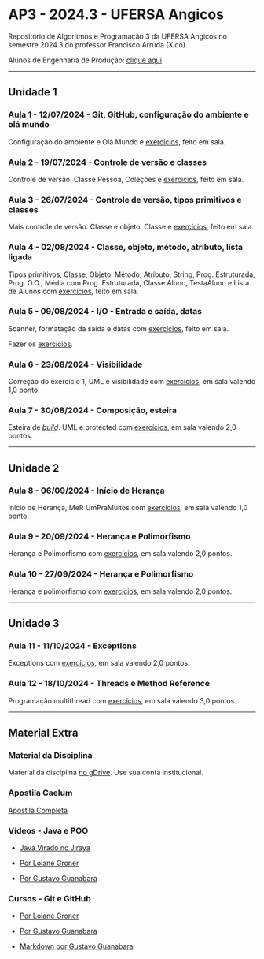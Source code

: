 # AP3 - 2024.3 - UFERSA Angicos

Repositório de Algoritmos e Programação 3 da UFERSA Angicos no semestre 2024.3 do professor Francisco Arruda (Xico).

Alunos de Engenharia de Produção: [clique aqui](https://github.com/ap3ufersa/ap3_2024.3_xicoArruda/eng_producao)

---

## Unidade 1

### Aula 1 - 12/07/2024 - Git, GitHub, configuração do ambiente e olá mundo

Configuração do ambiente e Olá Mundo e [exercícios](unidade1/aula1.md), feito em sala.

### Aula 2 - 19/07/2024 - Controle de versão e classes

Controle de versão. Classe Pessoa, Coleções e [exercícios](unidade1/aula2.md), feito em sala.

### Aula 3 - 26/07/2024 - Controle de versão, tipos primitivos e classes

Mais controle de versão. Classe e objeto. Classe e [exercícios](unidade1/aula3.md), feito em sala.

### Aula 4 - 02/08/2024 - Classe, objeto, método, atributo, lista ligada

Tipos primitivos, Classe, Objeto, Método, Atributo, String, Prog. Estruturada, Prog. O.O., Média com Prog. Estruturada, Classe Aluno, TestaAluno e Lista de Alunos com [exercícios](unidade1/aula4.md), feito em sala.

### Aula 5 - 09/08/2024 - I/O - Entrada e saída, datas

Scanner, formatação da saída e datas com [exercícios](unidade1/aula5.md), feito em sala.

Fazer os [exercícios](unidade1/exercicio1.md).

### Aula 6 - 23/08/2024 - Visibilidade

Correção do exercício 1, UML e visibilidade com [exercícios](unidade1/aula6.md), em sala valendo 1,0 ponto.

### Aula 7 - 30/08/2024 - Composição, esteira

Esteira de [_build_](https://www.youtube.com/channel/UCZgt6AzoyjslHTC9dz0UoTw/community?lb=UgkxDa-Oj1fz7KfOSyqAOG7bVwNBsiceGB_R). UML e protected com [exercícios](unidade1/aula6.md), em sala valendo 2,0 pontos.

---

## Unidade 2

### Aula 8 - 06/09/2024 - Início de Herança

Início de Herança, MeR UmPraMuitos com [exercícios](unidade2/aula8.md), em sala valendo 1,0 ponto.

### Aula 9 - 20/09/2024 - Herança e Polimorfismo

Herança e Polimorfismo com [exercícios](unidade2/aula9.md), em sala valendo 2,0 pontos.

### Aula 10 - 27/09/2024 - Herança e Polimorfismo

Herança e polimorfismo com [exercícios](unidade2/aula10.md), em sala valendo 2,0 pontos.

---

## Unidade 3

### Aula 11 - 11/10/2024 - Exceptions

Exceptions com [exercícios](unidade3/aula11.md), em sala valendo 2,0 pontos.

### Aula 12 - 18/10/2024 - Threads e Method Reference

Programação multithread com [exercícios](unidade3/aula12.md), em sala valendo 3,0 pontos.

---

## Material Extra

### Material da Disciplina

Material da disciplina [no gDrive](https://drive.google.com/drive/u/1/folders/1y72aaSWIXqO2sgJkdnLvzLkCXdZ2KwXj). Use sua conta institucional.

### Apostila Caelum

[Apostila Completa](https://www.alura.com.br/apostila-java-orientacao-objetos/)

### Vídeos - Java e POO

- [Java Virado no Jiraya](https://www.youtube.com/playlist?list=PL62G310vn6nFIsOCC0H-C2infYgwm8SWW)

- [Por Loiane Groner](https://www.youtube.com/playlist?list=PLGxZ4Rq3BOBq0KXHsp5J3PxyFaBIXVs3r)

- [Por Gustavo Guanabara](https://www.youtube.com/playlist?list=PLHz_AreHm4dkqe2aR0tQK74m8SFe-aGsY)

### Cursos - Git e GitHub

- [Por Loiane Groner](https://www.youtube.com/watch?v=UMhskLXJuq4)

- [Por Gustavo Guanabara](https://www.youtube.com/watch?v=xEKo29OWILE&list=PLHz_AreHm4dm7ZULPAmadvNhH6vk9oNZA)

- [Markdown por Gustavo Guanabara](/git_github_gguanabara)
